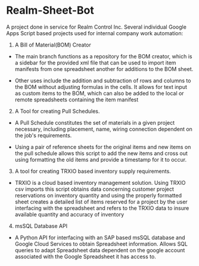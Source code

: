 # Realm-Sheet-Bot
A project done in service for Realm Control Inc. Several individual Google Apps Script based projects used for internal company work automation: 

1. A Bill of Material(BOM) Creator

* The main branch functions as a repository for the BOM creator, which is a sidebar for the provided xml file that can be used to import item manifests from one spreadsheet another for additions to the BOM sheet.

* Other uses include the addition and subtraction of rows and columns to the BOM without adjusting formulas in the cells. It allows for text input as custom items to the BOM, which can also be added to the local or remote spreadsheets containing the item manifest

2. A Tool for creating Pull Schedules.

* A Pull Schedule constitutes the set of materials in a given project necessary, including placement, name, wiring connection dependent on the job's requirements.

* Using a pair of reference sheets for the original items and new items on the pull schedule allows this script to add the new items and cross out using formatting the old items and provide a timestamp for it to occur.

3. A tool for creating TRXIO based inventory supply requirements.

* TRXIO is a cloud based inventory management solution. Using TRXIO csv imports this script obtains data concerning customer project reservations on inventory quantity and using the properly formatted sheet creates a detailed list of items reserved for a project by the user interfacing with the spreadsheet and refers to the TRXIO data to insure available quantity and accuracy of inventory

4. msSQL Database API

* A Python API for interfacing with an SAP based msSQL database and Google Cloud Services to obtain Spreadsheet information. Allows SQL queries to adapt Spreadsheet data dependent on the google account associated with the Google Spreadsheet it has access to.
